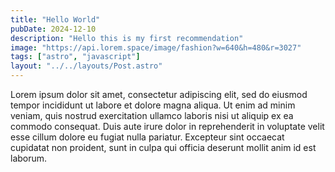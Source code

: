 ```yaml
---
title: "Hello World"
pubDate: 2024-12-10
description: "Hello this is my first recommendation"
image: "https://api.lorem.space/image/fashion?w=640&h=480&r=3027"
tags: ["astro", "javascript"]
layout: "../../layouts/Post.astro"
---
```

Lorem ipsum dolor sit amet, consectetur adipiscing elit, sed do eiusmod tempor incididunt ut labore et dolore magna aliqua. Ut enim ad minim veniam, quis nostrud exercitation ullamco laboris nisi ut aliquip ex ea commodo consequat. Duis aute irure dolor in reprehenderit in voluptate velit esse cillum dolore eu fugiat nulla pariatur. Excepteur sint occaecat cupidatat non proident, sunt in culpa qui officia deserunt mollit anim id est laborum.
